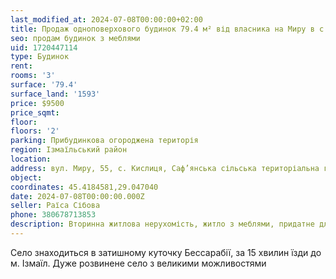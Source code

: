 ```yaml
---
last_modified_at: 2024-07-08T00:00:00+02:00
title: Продаж одноповерхового будинок 79.4 м² від власника на Миру в с. Кислиця
seo: продам будинок з меблями
uid: 1720447114
type: Будинок
rent:
rooms: '3'
surface: '79.4'
surface_land: '1593'
price: $9500
price_sqmt:
floor:
floors: '2'
parking: Прибудинкова огороджена територія
region: Ізмаїльський район
location:
address: вул. Миру, 55, с. Кислиця, Саф’янська сільська територіальна громада
object:
coordinates: 45.4184581,29.047040
date: 2024-07-08T00:00:00.000Z
seller: Раїса Сібова
phone: 380678713853
description: Вторинна житлова нерухомість, житло з меблями, придатне для проживання
---
```


Село знаходиться в затишному куточку Бессарабії, за 15 хвилин їзди до м. Ізмаїл. Дуже розвинене село з великими можливостями

